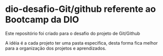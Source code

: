 # dio-desafio-Git/github referente ao Bootcamp da DIO 
Este repositório foi criado para o desafio do projeto de Git/Github

A idéia é a cada projeto ter uma pasta especifica, desta forma fica melhor para a organização dos projetos e aprendizados.

